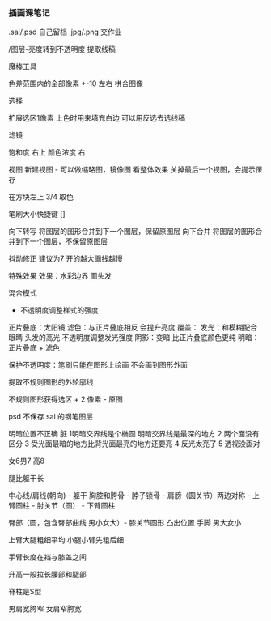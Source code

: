 
### 插画课笔记

.sai/.psd 自己留档
.jpg/.png 交作业

/图层-亮度转到不透明度 提取线稿


魔棒工具

色差范围内的全部像素 +-10 左右
拼合图像


选择

扩展选区1像素 上色时用来填充白边
可以用反选去选线稿

滤镜

饱和度 右上
颜色浓度 右


视图
新建视图 - 可以做缩略图，镜像图 看整体效果
关掉最后一个视图，会提示保存

在方块左上 3/4 取色


笔刷大小快捷键 []


向下转写 将图层的图形合并到下一个图层，保留原图层
向下合并 将图层的图形合并到下一个图层，不保留原图层


抖动修正 建议为7 开的越大画线越慢

特殊效果
效果：水彩边界 画头发


混合模式

- 不透明度调整样式的强度

正片叠底：太阳镜 
滤色：与正片叠底相反 会提升亮度
覆盖：
发光：和模糊配合 眼睛 头发的高光   不透明度调整发光强度
阴影：变暗 比正片叠底颜色更纯
明暗：正片叠底 + 滤色


保护不透明度：笔刷只能在图形上绘画 不会画到图形外面


提取不规则图形的外轮廓线

不规则图形获得选区 + 2 像素 - 原图

psd 不保存 sai 的钢笔图层




明暗位置不正确 脏
1明暗交界线是个椭圆 明暗交界线是最深的地方 2 两个面没有区分 3 受光面最暗的地方比背光面最亮的地方还要亮 4 反光太亮了 5 透视没画对


女6男7 高8

腿比躯干长

中心线/肩线(朝向) - 躯干 胸腔和胯骨 - 脖子锁骨 - 肩膀（圆关节）两边对称 - 上臂圆柱 - 肘关节（圆） - 下臂圆柱

臀部（圆，包含臀部曲线 男小女大）- 膝关节圆形 凸出位置
手脚 男大女小

上臂大腿粗细平均 小腿小臂先粗后细

手臂长度在裆与膝盖之间

升高一般拉长腰部和腿部

脊柱是S型

男肩宽胯窄
女肩窄胯宽
